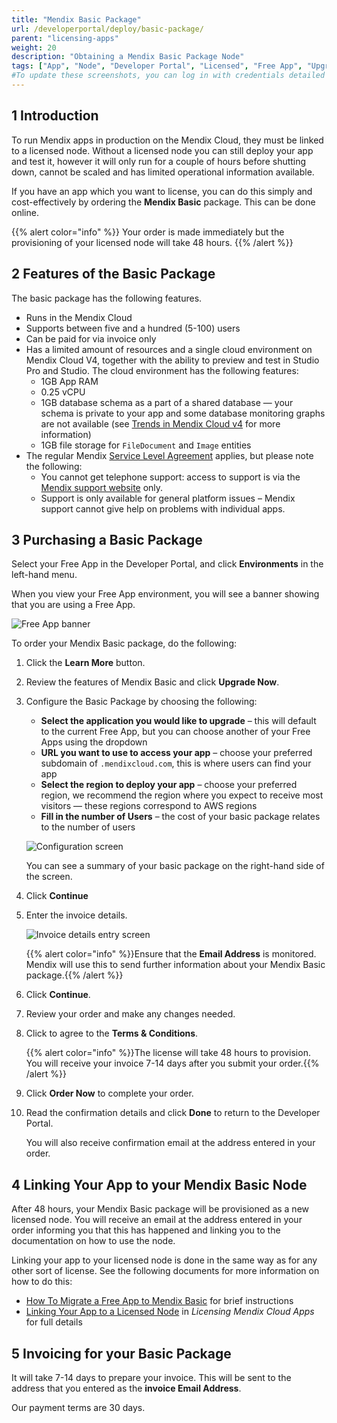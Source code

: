 ```yaml
---
title: "Mendix Basic Package"
url: /developerportal/deploy/basic-package/
parent: "licensing-apps"
weight: 20
description: "Obtaining a Mendix Basic Package Node"
tags: ["App", "Node", "Developer Portal", "Licensed", "Free App", "Upgrade", "Basic Package", "Basic license"]
#To update these screenshots, you can log in with credentials detailed in How to Update Screenshots Using Team Apps.
---
```


## 1 Introduction

To run Mendix apps in production on the Mendix Cloud, they must be linked to a licensed node. Without a licensed node you can still deploy your app and test it, however it will only run for a couple of hours before shutting down, cannot be scaled and has limited operational information available.

If you have an app which you want to license, you can do this simply and cost-effectively by ordering the **Mendix Basic** package. This can be done online.

{{% alert color="info" %}}
Your order is made immediately but the provisioning of your licensed node will take 48 hours.
{{% /alert %}}

## 2 Features of the Basic Package

The basic package has the following features.

* Runs in the Mendix Cloud
* Supports between five and a hundred (5-100) users
* Can be paid for via invoice only
* Has a limited amount of resources and a single cloud environment on Mendix Cloud V4, together with the ability to preview and test in Studio Pro and Studio. The cloud environment has the following features:
    * 1GB App RAM
    * 0.25 vCPU
    * 1GB database schema as a part of a shared database — your schema is private to your app and some database monitoring graphs are not available (see [Trends in Mendix Cloud v4](/developerportal/operate/trends-v4/) for more information)
    * 1GB file storage for `FileDocument` and `Image` entities
* The regular Mendix [Service Level Agreement](https://www.mendix.com/wp-content/uploads/Mx_ServiceLevelAgreement_v2018-01.pdf) applies, but please note the following:
    * You cannot get telephone support: access to support is via the [Mendix support website](https://support.mendix.com) only.
    * Support is only available for general platform issues – Mendix support cannot give help on problems with individual apps.

## 3 Purchasing a Basic Package

Select your Free App in the Developer Portal, and click **Environments** in the left-hand menu.

When you view your Free App environment, you will see a banner showing that you are using a Free App.

![Free App banner](/attachments/developerportal/deploy/mendix-cloud-deploy/licensing-apps/basic-package/free-app-message.png)

To order your Mendix Basic package, do the following:

1. Click the **Learn More** button.

2. Review the features of Mendix Basic and click **Upgrade Now**.

3. Configure the Basic Package by choosing the following:

    * **Select the application you would like to upgrade** – this will default to the current Free App, but you can choose another of your Free Apps using the dropdown
    * **URL you want to use to access your app** – choose your preferred subdomain of `.mendixcloud.com`, this is where users can find your app
    * **Select the region to deploy your app** – choose your preferred region, we recommend the region where you expect to receive most visitors — these regions correspond to AWS regions
    * **Fill in the number of Users** – the cost of your basic package relates to the number of users

    ![Configuration screen](/attachments/developerportal/deploy/mendix-cloud-deploy/licensing-apps/basic-package/configure-basic-package.png)

    You can see a summary of your basic package on the right-hand side of the screen.

4. Click **Continue**

5. Enter the invoice details.

    ![Invoice details entry screen](/attachments/developerportal/deploy/mendix-cloud-deploy/licensing-apps/basic-package/invoice-details.png)

    {{% alert color="info" %}}Ensure that the **Email Address** is monitored. Mendix will use this to send further information about your Mendix Basic package.{{% /alert %}}

6. Click **Continue**.

7. Review your order and make any changes needed.

8. Click to agree to the **Terms & Conditions**.

    {{% alert color="info" %}}The license will take 48 hours to provision.<br />You will receive your invoice 7-14 days after you submit your order.{{% /alert %}}

9. Click **Order Now** to complete your order.

10. Read the confirmation details and click **Done** to return to the Developer Portal.

    You will also receive confirmation email at the address entered in your order.

## 4 Linking Your App to your Mendix Basic Node

After 48 hours, your Mendix Basic package will be provisioned as a new licensed node. You will receive an email at the address entered in your order informing you that this has happened and linking you to the documentation on how to use the node.

Linking your app to your licensed node is done in the same way as for any other sort of license. See the following documents for more information on how to do this:

* [How To Migrate a Free App to Mendix Basic](/developerportal/deploy/migrate-free-app-to-basic/) for brief instructions
* [Linking Your App to a Licensed Node](/developerportal/deploy/licensing-apps/#licensed-node) in *Licensing Mendix Cloud Apps* for full details

## 5 Invoicing for your Basic Package

It will take 7-14 days to prepare your invoice. This will be sent to the address that you entered as the **invoice Email Address**.

Our payment terms are 30 days.
